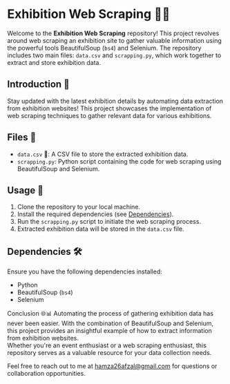 # Exhibition Web Scraping 🎨🌐

Welcome to the **Exhibition Web Scraping** repository! This project revolves around web scraping an exhibition site to gather valuable information using the powerful tools BeautifulSoup (`bs4`) and Selenium. The repository includes two main files: `data.csv` and `scrapping.py`, which work together to extract and store exhibition data.

## Introduction 🌟

Stay updated with the latest exhibition details by automating data extraction from exhibition websites! This project showcases the implementation of web scraping techniques to gather relevant data for various exhibitions.

## Files 📁

- `data.csv` 📄: A CSV file to store the extracted exhibition data.
- `scrapping.py`: Python script containing the code for web scraping using BeautifulSoup and Selenium.

## Usage 🚀

1. Clone the repository to your local machine.
2. Install the required dependencies (see [Dependencies](#dependencies)).
3. Run the `scrapping.py` script to initiate the web scraping process.
4. Extracted exhibition data will be stored in the `data.csv` file.

## Dependencies 🛠️

Ensure you have the following dependencies installed:

- Python
- BeautifulSoup (`bs4`)
- Selenium

Conclusion 🌐📊
Automating the process of gathering exhibition data has never been easier. With the combination of BeautifulSoup and Selenium, this project provides an insightful example of how to extract information from exhibition websites.<br>
Whether you're an event enthusiast or a web scraping enthusiast, this repository serves as a valuable resource for your data collection needs.

Feel free to reach out to me at [hamza26afzal@gmail.com](mailto:hamza26afzal@gmail.com) for questions or collaboration opportunities.
<br>
